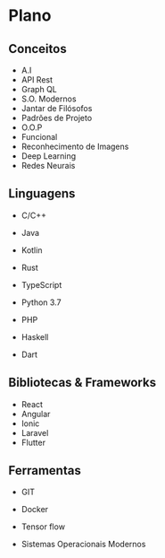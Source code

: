 # Plano



## Conceitos
- A.I
- API Rest
- Graph QL
- S.O. Modernos
- Jantar de Filósofos
- Padrões de Projeto
- O.O.P
- Funcional
- Reconhecimento de Imagens
- Deep Learning
- Redes Neurais

## Linguagens
- C/C++
- Java
- Kotlin
- Rust
- TypeScript
- Python 3.7
- PHP
- Haskell

- Dart  

## Bibliotecas & Frameworks

- React
- Angular
- Ionic
- Laravel
- Flutter

## Ferramentas

- GIT
- Docker
- Tensor flow

- Sistemas Operacionais Modernos
